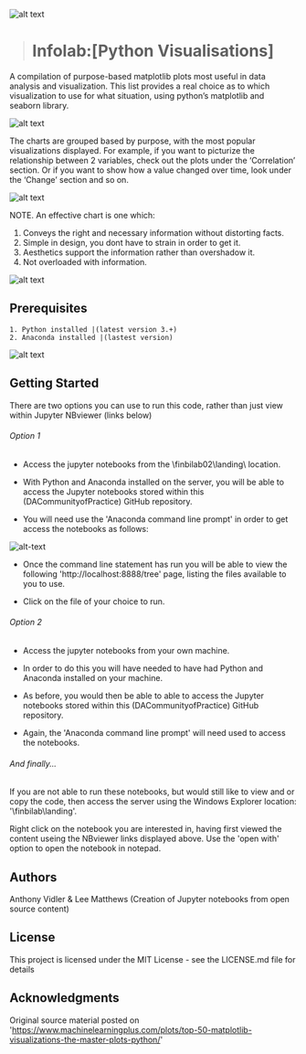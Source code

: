 ![alt text](http://netplusprofit.unycredit.com/wp-content/uploads/2017/07/california-small-business-insurance-coverage.jpg)

># __Infolab:[Python Visualisations]__

A compilation of purpose-based matplotlib plots most useful in data analysis and visualization. This list provides a real choice as to which visualization to use for what situation, using python’s matplotlib and seaborn library.

![alt text](https://tacaswell.github.io/matplotlib/_static/logo2.svg) 

The charts are grouped based by purpose, with the most popular visualizations displayed. For example, if you want to picturize the relationship between 2 variables, check out the plots under the ‘Correlation’ section. Or if you want to show how a value changed over time, look under the ‘Change’ section and so on.

![alt text](http://url/to/img.png)

NOTE. An effective chart is one which:

  1. Conveys the right and necessary information without distorting facts.
  2. Simple in design, you dont have to strain in order to get it.
  3. Aesthetics support the information rather than overshadow it. 
  4. Not overloaded with information.

![alt text](https://www.machinelearningplus.com/wp-content/uploads/2018/11/22_DensityPlot_Matplotlib-min-1024x640.png)

## __Prerequisites__
    1. Python installed |(latest version 3.+)
    2. Anaconda installed |(lastest version)
    
![alt text](https://repo.continuum.io/assets/img/Anaconda_horizontal_RGB.png)

## __Getting Started__

There are two options you can use to run this code, rather than just view within Jupyter NBviewer (links below)

<links>

###### _Option 1_ 

* Access the jupyter notebooks from the \\finbilab02\landing\ location. 

* With Python and Anaconda installed on the server, you will be able to access the Jupyter notebooks stored within this (DACommunityofPractice) GitHub repository. 

* You will need use the 'Anaconda command line prompt' in order to get access the notebooks as follows:

![alt-text](link)

* Once the command line statement has run you will be able to view the following 'http://localhost:8888/tree' page, listing the files available to you to use.

* Click on the file of your choice to run.

###### _Option 2_ 

* Access the jupyter notebooks from your own machine. 

* In order to do this you will have needed to have had Python and Anaconda installed on your machine. 

* As before, you would then be able to able to access the Jupyter notebooks stored within this (DACommunityofPractice) GitHub repository. 

* Again, the 'Anaconda command line prompt' will need used to access the notebooks.

###### And finally...

If you are not able to run these notebooks, but would still like to view and or copy the code, then access the server using the Windows Explorer location: '\\finbilab\landing\'.

Right click on the notebook you are interested in, having first viewed the content useing the NBviewer links displayed above.
Use the 'open with' option to open the notebook in notepad.

## __Authors__
Anthony Vidler & Lee Matthews (Creation of Jupyter notebooks from open source content)

## __License__
This project is licensed under the MIT License - see the LICENSE.md file for details

## __Acknowledgments__
Original source material posted on 'https://www.machinelearningplus.com/plots/top-50-matplotlib-visualizations-the-master-plots-python/'
